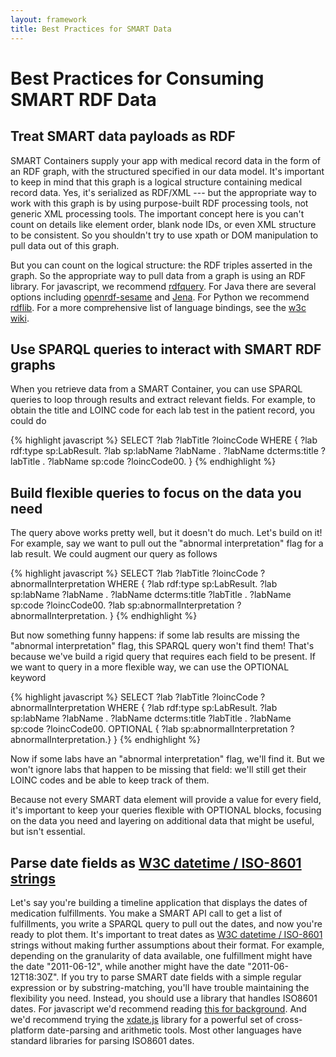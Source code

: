 ```yaml
---
layout: framework
title: Best Practices for SMART Data
---
```


# Best Practices for Consuming SMART RDF Data

## Treat SMART data payloads as RDF

SMART Containers supply your app with medical record data in the form of an RDF
graph, with the structured specified in our data model. It's important to keep
in mind that this graph is a logical structure containing medical record data.
Yes, it's serialized as RDF/XML --- but the appropriate way to work with this
graph is by using purpose-built RDF processing tools, not generic XML processing
tools. The important concept here is you can't count on details like element
order, blank node IDs, or even XML structure to be consistent. So you shouldn't
try to use xpath or DOM manipulation to pull data out of this graph.

But you can count on the logical structure: the RDF triples asserted in the
graph. So the appropriate way to pull data from a graph is using an RDF library.
For javascript, we recommend [rdfquery](http://code.google.com/p/rdfquery/). For
Java there are several options including
[openrdf-sesame](http://www.openrdf.org/) and
[Jena](http://jena.sourceforge.net/). For Python we recommend
[rdflib](http://www.rdflib.net/). For a more comprehensive list of language
bindings, see the [w3c wiki](http://www.w3.org/2001/sw/wiki/Category:Programming_Environment).


## Use SPARQL queries to interact with SMART RDF graphs

When you retrieve data from a SMART Container, you can use SPARQL queries to
loop through results and extract relevant fields. For example, to obtain the
title and LOINC code for each lab test in the patient record, you could do

{% highlight javascript %}
    SELECT  ?lab ?labTitle ?loincCode
    WHERE {
      ?lab rdf:type sp:LabResult.
      ?lab sp:labName ?labName .
      ?labName dcterms:title ?labTitle .
      ?labName sp:code ?loincCode00.
    }
{% endhighlight  %}


## Build flexible queries to focus on the data you need

The query above works pretty well, but it doesn't do much. Let's build on it!
For example, say we want to pull out the "abnormal interpretation" flag for a
lab result. We could augment our query as follows

{% highlight javascript %}
    SELECT  ?lab ?labTitle ?loincCode ?abnormalInterpretation
    WHERE {
      ?lab rdf:type sp:LabResult.
      ?lab sp:labName ?labName .
      ?labName dcterms:title ?labTitle .
      ?labName sp:code ?loincCode00.
      ?lab sp:abnormalInterpretation ?abnormalInterpretation.
    }
{% endhighlight  %}

But now something funny happens: if some lab results are missing the "abnormal
interpretation" flag, this SPARQL query won't find them! That's because we've
build a rigid query that requires each field to be present. If we want to query
in a more flexible way, we can use the OPTIONAL keyword

{% highlight javascript %}
    SELECT  ?lab ?labTitle ?loincCode ?abnormalInterpretation
    WHERE {
      ?lab rdf:type sp:LabResult.
      ?lab sp:labName ?labName .
      ?labName dcterms:title ?labTitle .
      ?labName sp:code ?loincCode00.
      OPTIONAL { ?lab sp:abnormalInterpretation ?abnormalInterpretation.}
    }
{% endhighlight  %}

Now if some labs have an "abnormal interpretation" flag, we'll find it. But we
won't ignore labs that happen to be missing that field: we'll still get their
LOINC codes and be able to keep track of them.

Because not every SMART data element will provide a value for every field, it's
important to keep your queries flexible with OPTIONAL blocks, focusing on the
data you need and layering on additional data that might be useful, but isn't
essential.


## Parse date fields as [W3C datetime / ISO-8601  strings](http://www.w3.org/TR/NOTE-datetime)

Let's say you're building a timeline application that displays the dates of
medication fulfillments. You make a SMART API call to get a list of
fulfillments, you write a SPARQL query to pull out the dates, and now you're
ready to plot them. It's important to treat dates as [W3C datetime / ISO-8601](http://www.w3.org/TR/NOTE-datetime) strings without making further
assumptions about their format. For example, depending on the granularity of
data available, one fulfillment might have the date "2011-06-12", while another
might have the date "2011-06-12T18:30Z". If you try to parse SMART date fields
with a simple regular expression or by substring-matching, you'll have trouble
maintaining the flexibility you need. Instead, you should use a library that
handles ISO8601 dates. For javascript we'd recommend reading [this for background](http://delete.me.uk/2005/03/iso8601.html). And we'd recommend trying
the [xdate.js](http://arshaw.com/xdate/) library for a powerful set of
cross-platform date-parsing and arithmetic tools. Most other languages have
standard libraries for parsing ISO8601 dates.
